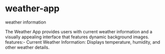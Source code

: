 # weather-app
weather information

The Weather App provides users with current weather information and a visually appealing interface that features dynamic background images.
features:-
Current Weather Information: Displays temperature, humidity, and other weather details.
